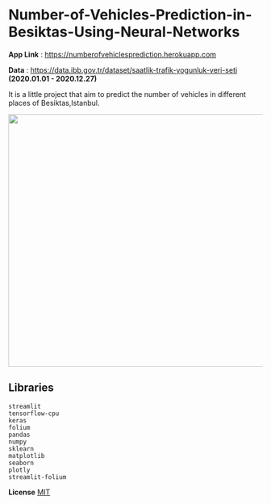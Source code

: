# Number-of-Vehicles-Prediction-in-Besiktas-Using-Neural-Networks

**App Link** : https://numberofvehiclesprediction.herokuapp.com

**Data** : https://data.ibb.gov.tr/dataset/saatlik-trafik-yogunluk-veri-seti  **(2020.01.01 - 2020.12.27)**

It is a little project that aim to predict the number of vehicles in different places of Besiktas,Istanbul.

<img src="capture.gif" width="900" height="500" />

## Libraries
```
streamlit
tensorflow-cpu
keras
folium
pandas
numpy
sklearn
matplotlib
seaborn
plotly
streamlit-folium
```

**License**
[MIT](https://choosealicense.com/licenses/mit/)
